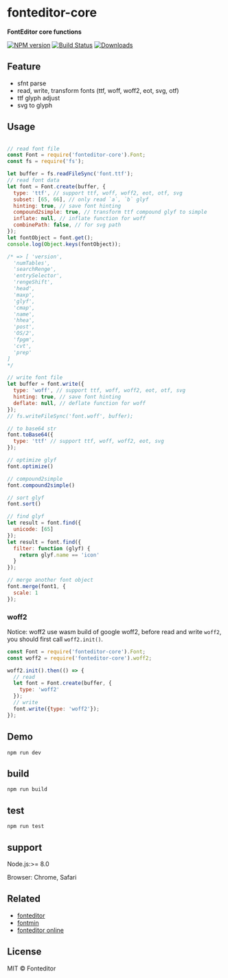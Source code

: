 # fonteditor-core

**FontEditor core functions**

[![NPM version][npm-image]][npm-url]
[![Build Status][travis-image]][travis-url]
[![Downloads][downloads-image]][npm-url]

## Feature

- sfnt parse
- read, write, transform fonts (ttf, woff, woff2, eot, svg, otf)
- ttf glyph adjust
- svg to glyph

## Usage

```js

// read font file
const Font = require('fonteditor-core').Font;
const fs = require('fs');

let buffer = fs.readFileSync('font.ttf');
// read font data
let font = Font.create(buffer, {
  type: 'ttf', // support ttf, woff, woff2, eot, otf, svg
  subset: [65, 66], // only read `a`, `b` glyf
  hinting: true, // save font hinting
  compound2simple: true, // transform ttf compound glyf to simple
  inflate: null, // inflate function for woff
  combinePath: false, // for svg path
});
let fontObject = font.get();
console.log(Object.keys(fontObject));

/* => [ 'version',
  'numTables',
  'searchRenge',
  'entrySelector',
  'rengeShift',
  'head',
  'maxp',
  'glyf',
  'cmap',
  'name',
  'hhea',
  'post',
  'OS/2',
  'fpgm',
  'cvt',
  'prep'
]
*/

// write font file
let buffer = font.write({
  type: 'woff', // support ttf, woff, woff2, eot, otf, svg
  hinting: true, // save font hinting
  deflate: null, // deflate function for woff
});
// fs.writeFileSync('font.woff', buffer);

// to base64 str
font.toBase64({
  type: 'ttf' // support ttf, woff, woff2, eot, svg
});

// optimize glyf
font.optimize()

// compound2simple
font.compound2simple()

// sort glyf
font.sort()

// find glyf
let result = font.find({
  unicode: [65]
});
let result = font.find({
  filter: function (glyf) {
    return glyf.name == 'icon'
  }
});

// merge another font object
font.merge(font1, {
  scale: 1
});

```

### woff2

Notice: woff2 use wasm build of google woff2, before read and write `woff2`,
you should first call `woff2.init()`.

```javascript
const Font = require('fonteditor-core').Font;
const woff2 = require('fonteditor-core').woff2;

woff2.init().then(() => {
  // read
  let font = Font.create(buffer, {
    type: 'woff2'
  });
  // write
  font.write({type: 'woff2'});
});

```



## Demo

```
npm run dev
```

## build

```
npm run build
```

## test

```
npm run test
```

## support

Node.js:>= 8.0

Browser: Chrome, Safari

## Related

- [fonteditor](https://github.com/ecomfe/fonteditor)
- [fontmin](https://github.com/ecomfe/fontmin)
- [fonteditor online](http://fontstore.baidu.com/editor)

## License

MIT © Fonteditor

[downloads-image]: http://img.shields.io/npm/dm/fonteditor-core.svg
[npm-url]: https://npmjs.org/package/fonteditor-core
[npm-image]: http://img.shields.io/npm/v/fonteditor-core.svg

[travis-url]: https://travis-ci.org/kekee000/fonteditor-core
[travis-image]: http://img.shields.io/travis/kekee000/fonteditor-core.svg
